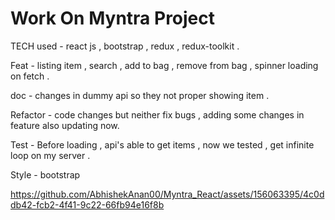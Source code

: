 # Work On Myntra Project
TECH used - react js , bootstrap , redux , redux-toolkit .


Feat - listing item , search , add to bag , remove from bag , spinner loading on fetch .


doc - changes in dummy api so they not proper showing item .


Refactor - code changes but neither fix bugs , adding some changes in feature also updating now. 


Test - Before loading , api's able to get items , now we tested , get infinite loop on my server .

Style - bootstrap 

https://github.com/AbhishekAnan00/Myntra_React/assets/156063395/4c0ddb42-fcb2-4f41-9c22-66fb94e16f8b

